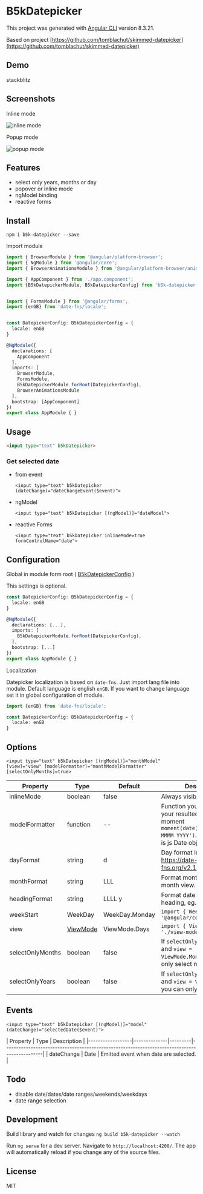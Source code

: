 # B5kDatepicker

This project was generated with [Angular CLI](https://github.com/angular/angular-cli) version 8.3.21.

Based on project [https://github.com/tomblachut/skimmed-datepicker](https://github.com/tomblachut/skimmed-datepicker)

## Demo

stackblitz

## Screenshots

Inline mode

![inline mode](readme_files/inline-mode.png)

Popup mode

![popup mode](readme_files/popup-mode.png)

## Features

- select only years, months or day
- popover or inline mode
- ngModel binding
- reactive forms

## Install

`npm i b5k-datepicker --save`

Import module

```ts
import { BrowserModule } from '@angular/platform-browser';
import { NgModule } from '@angular/core';
import { BrowserAnimationsModule } from '@angular/platform-browser/animations';

import { AppComponent } from './app.component';
import {B5kDatepickerModule, B5kDatepickerConfig} from 'b5k-datepicker';


import { FormsModule } from '@angular/forms';
import {enGB} from 'date-fns/locale';


const DatepickerConfig: B5kDatepickerConfig = {
  locale: enGB
}

@NgModule({
  declarations: [
    AppComponent
  ],
  imports: [
    BrowserModule,
    FormsModule,
    B5kDatepickerModule.forRoot(DatepickerConfig),
    BrowserAnimationsModule
  ],
  bootstrap: [AppComponent]
})
export class AppModule { }
```

## Usage

```html
<input type="text" b5kDatepicker>
```

### Get selected date

- from event
  
  `<input type="text" b5kDatepicker (dateChange)="dateChangeEvent($event)">`

- ngModel

  `<input type="text" b5kDatepicker [(ngModel)]="dateModel">`

- reactive Forms

  `<input type="text" b5kDatepicker inlineMode=true formControlName="date">`

## Configuration

Global in module form root ( [B5kDatepickerConfig](projects/b5k-datepicker/src/lib/B5kDatepickerConfig.ts) )

This settings is optional.

```ts
const DatepickerConfig: B5kDatepickerConfig = {
  locale: enGB
}

@NgModule({
  declarations: [...],
  imports: [
    B5kDatepickerModule.forRoot(DatepickerConfig),
  ],
  bootstrap: [...]
})
export class AppModule { }
```

Localization

Datepicker localization is based on `date-fns`. Just import lang file into module.
Default language is english `enGB`. If you want to change language set it in global configuration of module.

```ts
import {enGB} from 'date-fns/locale';

const DatepickerConfig: B5kDatepickerConfig = {
  locale: enGB
}
```

## Options

`<input type="text" b5kDatepicker [(ngModel)]="monthModel" [view]="view" [modelFormatter]="monthModelFormatter"  [selectOnlyMonths]=true>`

| Property         | Type         | Default | Description                                                                                  |
|------------------|--------------|---------|----------------------------------------------------------------------------------------------|
| inlineMode       | boolean       | false   | Always visible  |
| modelFormatter   | function      | --       | Function you can format your resulted date, eg. in moment `moment(date).format('D MMMM YYYY')`. Returned date is js Date object.                                             |
| dayFormat	     | string      | d      | Day format in day view,     https://date-fns.org/v2.10.0/docs/format                                                                   |
|monthFormat | string | LLL | Format month names in month view. |
|headingFormat | string | LLLL y | Format date in month heading, eg. February 2020.
|weekStart|WeekDay|WeekDay.Monday| `import { WeekDay } from '@angular/common';`
|view|[ViewMode](projects/b5k-datepicker/src/lib/datepicker/view-mode.ts)|ViewMode.Days|`import { ViewMode } from './view-mode';`|
|selectOnlyMonths|boolean|false| If `selectOnlyMonths = true` and `view = ViewMode.Months`, you can only select month.|
|selectOnlyYears|boolean|false| If `selectOnlyYears = true` and `view = ViewMode.Years` you can only select years.|       

## Events

`<input type="text" b5kDatepicker [(ngModel)]="model" (dateChange)="selectedDate($event)">`

| Property         | Type          | Description                                                                                  |
|------------------|--------------|---------|----------------------------------------------------------------------------------------------|
| dateChange       | Date          | Emitted event when date are selected.  |

## Todo

- disable date/dates/date ranges/weekends/weekdays
- date range selection

## Development

Build library and watch for changes `ng build b5k-datepicker --watch`

Run `ng serve` for a dev server. Navigate to `http://localhost:4200/`. The app will automatically reload if you change any of the source files.

## License

MIT